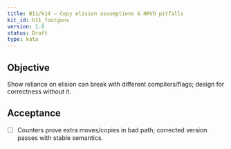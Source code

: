 ```yaml
---
title: B11/k14 — Copy elision assumptions & NRVO pitfalls
kit_id: b11_footguns
version: 1.0
status: Draft
type: kata
---
```

## Objective
Show reliance on elision can break with different compilers/flags; design for correctness without it.
## Acceptance
- [ ] Counters prove extra moves/copies in bad path; corrected version passes with stable semantics.
